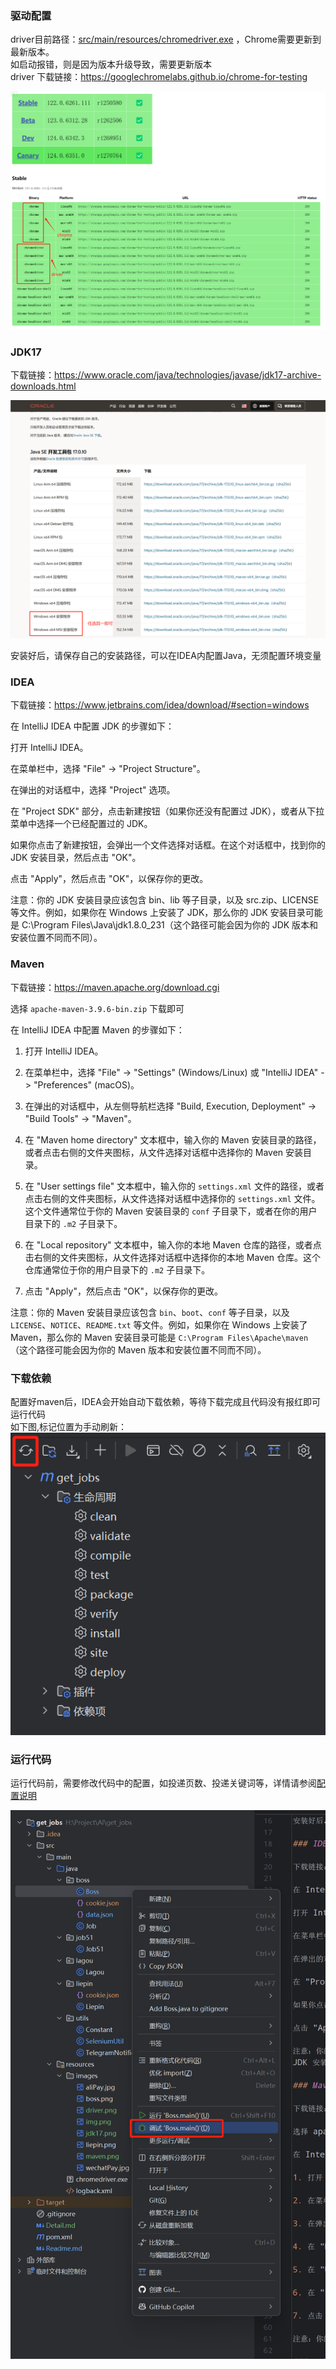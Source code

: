 ### 驱动配置

driver目前路径：[src/main/resources/chromedriver.exe](src/main/resources/chromedriver.exe)
，Chrome需要更新到最新版本。  
如启动报错，则是因为版本升级导致，需要更新版本  
driver 下载链接：https://googlechromelabs.github.io/chrome-for-testing

<img src="./src/main/resources/images/driver.png" alt="driver下载页面" width="800" />

### JDK17

下载链接：https://www.oracle.com/java/technologies/javase/jdk17-archive-downloads.html

<img src="./src/main/resources/images/jdk17.png" alt="jdk17下载页面" width="800" />

安装好后，请保存自己的安装路径，可以在IDEA内配置Java，无须配置环境变量

### IDEA

下载链接：https://www.jetbrains.com/idea/download/#section=windows

在 IntelliJ IDEA 中配置 JDK 的步骤如下：

打开 IntelliJ IDEA。

在菜单栏中，选择 "File" -> "Project Structure"。

在弹出的对话框中，选择 "Project" 选项。

在 "Project SDK" 部分，点击新建按钮（如果你还没有配置过 JDK），或者从下拉菜单中选择一个已经配置过的 JDK。

如果你点击了新建按钮，会弹出一个文件选择对话框。在这个对话框中，找到你的 JDK 安装目录，然后点击 "OK"。

点击 "Apply"，然后点击 "OK"，以保存你的更改。

注意：你的 JDK 安装目录应该包含 bin、lib 等子目录，以及 src.zip、LICENSE 等文件。例如，如果你在 Windows 上安装了 JDK，那么你的
JDK 安装目录可能是 C:\Program Files\Java\jdk1.8.0_231（这个路径可能会因为你的 JDK 版本和安装位置不同而不同）。

### Maven

下载链接：https://maven.apache.org/download.cgi  

选择 `apache-maven-3.9.6-bin.zip` 下载即可

在 IntelliJ IDEA 中配置 Maven 的步骤如下：

1. 打开 IntelliJ IDEA。

2. 在菜单栏中，选择 "File" -> "Settings" (Windows/Linux) 或 "IntelliJ IDEA" -> "Preferences" (macOS)。

3. 在弹出的对话框中，从左侧导航栏选择 "Build, Execution, Deployment" -> "Build Tools" -> "Maven"。

4. 在 "Maven home directory" 文本框中，输入你的 Maven 安装目录的路径，或者点击右侧的文件夹图标，从文件选择对话框中选择你的 Maven 安装目录。

5. 在 "User settings file" 文本框中，输入你的 `settings.xml` 文件的路径，或者点击右侧的文件夹图标，从文件选择对话框中选择你的 `settings.xml` 文件。这个文件通常位于你的 Maven 安装目录的 `conf` 子目录下，或者在你的用户目录下的 `.m2` 子目录下。

6. 在 "Local repository" 文本框中，输入你的本地 Maven 仓库的路径，或者点击右侧的文件夹图标，从文件选择对话框中选择你的本地 Maven 仓库。这个仓库通常位于你的用户目录下的 `.m2` 子目录下。

7. 点击 "Apply"，然后点击 "OK"，以保存你的更改。

注意：你的 Maven 安装目录应该包含 `bin`、`boot`、`conf` 等子目录，以及 `LICENSE`、`NOTICE`、`README.txt` 等文件。例如，如果你在 Windows 上安装了 Maven，那么你的 Maven 安装目录可能是 `C:\Program Files\Apache\maven`（这个路径可能会因为你的 Maven 版本和安装位置不同而不同）。

### 下载依赖
配置好maven后，IDEA会开始自动下载依赖，等待下载完成且代码没有报红即可运行代码  
如下图,标记位置为手动刷新：   
![img.png](src/main/resources/images/maven.png)

### 运行代码
运行代码前，需要修改代码中的配置，如投递页数、投递关键词等，详情请参阅[配置说明](Readme.md)  

![img.png](src/main/resources/images/run.png)